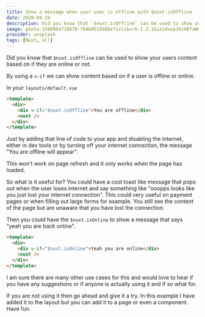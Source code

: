```yaml
---
title: Show a message when your user is offline with $nuxt.isOffline
date: 2020-04-20
description: Did you know that `$nuxt.isOffline` can be used to show your users content based on if they are online or not.
image: photo-1588064718670-764b8515b86e?ixlib=rb-1.2.1&ixid=eyJhcHBfaWQiOjEyMDd9&auto=format&fit=crop&w=800&q=60
provider: unsplash
tags: [Nuxt, all]
---
```


Did you know that `$nuxt.isOffline` can be used to show your users content based on if they are online or not.

By using a `v-if` we can show content based on if a user is offline or online.

In your `layouts/default.vue`

```html
<template>
  <div>
    <div v-if="$nuxt.isOffline">You are offline</div>
    <nuxt />
  </div>
</template>
```

Just by adding that line of code to your app and disabling the internet, either in dev tools or by turning off your internet connection, the message "You are offline will appear".

This won't work on page refresh and it only works when the page has loaded.

So what is it useful for? You could have a cool toast like message that pops out when the user loses internet and say something like "ooopps looks like you just lost your internet connection". This could very useful on payment pages or when filling out large forms for example. You still see the content of the page but are unaware that you have lost the connection.

Then you could have the `$nuxt.isOnline` to show a message that says "yeah you are back online".

```html
<template>
  <div>
    <div v-if="$nuxt.isOnline">Yeah you are online</div>
    <nuxt />
  </div>
</template>
```

I am sure there are many other use cases for this and would love to hear if you have any suggestions or if anyone is actually using it and if so what for.

If you are not using it then go ahead and give it a try. In this example I have added it to the layout but you can add it to a page or even a component. Have fun.

